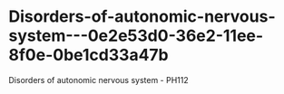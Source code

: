 # Disorders-of-autonomic-nervous-system---0e2e53d0-36e2-11ee-8f0e-0be1cd33a47b
Disorders of autonomic nervous system - PH112
